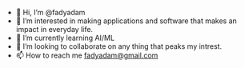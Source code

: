 - 👋 Hi, I’m @fadyadam
- 👀 I’m interested in making applications and software that makes an impact in everyday life.
- 🌱 I’m currently learning AI/ML
- 💞️ I’m looking to collaborate on any thing that peaks my intrest.
- 📫 How to reach me fadyadam@gmail.com

<!---
fadyadam/fadyadam is a ✨ special ✨ repository because its `README.md` (this file) appears on your GitHub profile.
You can click the Preview link to take a look at your changes.
--->

